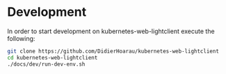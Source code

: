 # Development

In order to start development on kubernetes-web-lightclient execute the following:

```bash
git clone https://github.com/DidierHoarau/kubernetes-web-lightclient
cd kubernetes-web-lightclient
./docs/dev/run-dev-env.sh
```
